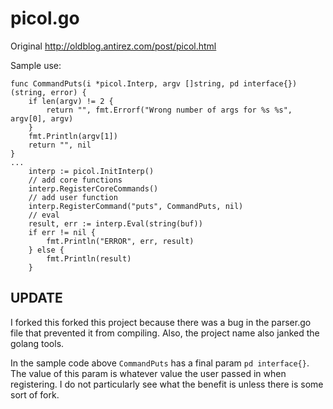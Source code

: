 # picol.go

Original http://oldblog.antirez.com/post/picol.html

Sample use:
```golang
func CommandPuts(i *picol.Interp, argv []string, pd interface{}) (string, error) {
	if len(argv) != 2 {
		return "", fmt.Errorf("Wrong number of args for %s %s", argv[0], argv)
	}
	fmt.Println(argv[1])
	return "", nil
}
...
	interp := picol.InitInterp()
	// add core functions
	interp.RegisterCoreCommands()
	// add user function
	interp.RegisterCommand("puts", CommandPuts, nil)
	// eval
	result, err := interp.Eval(string(buf))
	if err != nil {
		fmt.Println("ERROR", err, result)
	} else {
		fmt.Println(result)
	}
```

## UPDATE

I forked this forked this project because there was a bug in the parser.go file that prevented it from compiling.
Also, the project name also janked the golang tools.

In the sample code above ```CommandPuts``` has a final param ```pd interface{}```. The value of this param is whatever value the user passed in when registering. I do not particularly see what the benefit is unless there is some sort of fork.
